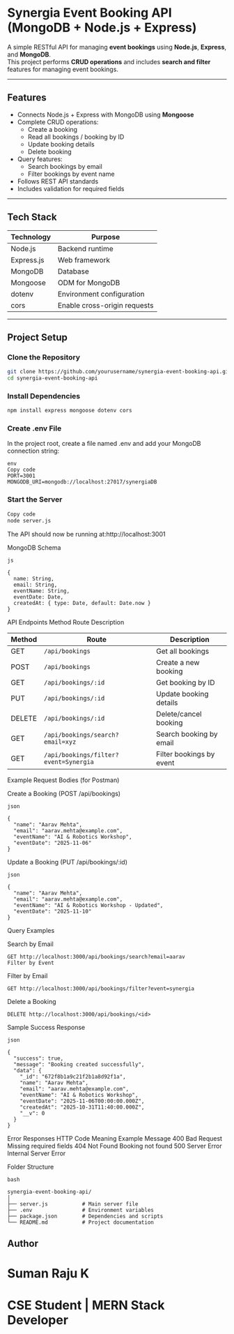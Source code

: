 # Synergia Event Booking API (MongoDB + Node.js + Express)

A simple RESTful API for managing **event bookings** using **Node.js**, **Express**, and **MongoDB**.  
This project performs **CRUD operations** and includes **search and filter** features for managing event bookings.

---

## Features

- Connects Node.js + Express with MongoDB using **Mongoose**
- Complete CRUD operations:
  - Create a booking
  - Read all bookings / booking by ID
  - Update booking details
  - Delete booking
- Query features:
  - Search bookings by email
  - Filter bookings by event name
- Follows REST API standards
- Includes validation for required fields

---

## Tech Stack

| Technology | Purpose |
|-------------|----------|
| Node.js | Backend runtime |
| Express.js | Web framework |
| MongoDB | Database |
| Mongoose | ODM for MongoDB |
| dotenv | Environment configuration |
| cors | Enable cross-origin requests |

---

## Project Setup

### Clone the Repository
```bash
git clone https://github.com/yourusername/synergia-event-booking-api.git
cd synergia-event-booking-api
```

### Install Dependencies
```bash
npm install express mongoose dotenv cors
```

### Create .env File
In the project root, create a file named .env and add your MongoDB connection string:
```
env
Copy code
PORT=3001
MONGODB_URI=mongodb://localhost:27017/synergiaDB
```

### Start the Server
```bash
Copy code
node server.js
```
The API should now be running at:http://localhost:3001

MongoDB Schema
```
js

{
  name: String,
  email: String,
  eventName: String,
  eventDate: Date,
  createdAt: { type: Date, default: Date.now }
}
```

API Endpoints
Method	Route	Description

| Method | Route                                 | Description              |
| ------ | ------------------------------------- | ------------------------ |
| GET    | `/api/bookings`                       | Get all bookings         |
| POST   | `/api/bookings`                       | Create a new booking     |
| GET    | `/api/bookings/:id`                   | Get booking by ID        |
| PUT    | `/api/bookings/:id`                   | Update booking details   |
| DELETE | `/api/bookings/:id`                   | Delete/cancel booking    |
| GET    | `/api/bookings/search?email=xyz`      | Search booking by email  |
| GET    | `/api/bookings/filter?event=Synergia` | Filter bookings by event |


Example Request Bodies (for Postman)

Create a Booking (POST /api/bookings)
```
json

{
  "name": "Aarav Mehta",
  "email": "aarav.mehta@example.com",
  "eventName": "AI & Robotics Workshop",
  "eventDate": "2025-11-06"
}
```
 
Update a Booking (PUT /api/bookings/:id)
```
json

{
  "name": "Aarav Mehta",
  "email": "aarav.mehta@example.com",
  "eventName": "AI & Robotics Workshop - Updated",
  "eventDate": "2025-11-10"
}
```

Query Examples

Search by Email
```
GET http://localhost:3000/api/bookings/search?email=aarav
Filter by Event
```

Filter by Email
```
GET http://localhost:3000/api/bookings/filter?event=synergia
```

Delete a Booking
```
DELETE http://localhost:3000/api/bookings/<id>
```

Sample Success Response
```
json

{
  "success": true,
  "message": "Booking created successfully",
  "data": {
    "_id": "672f8b1a9c21f2b1a8d92f1a",
    "name": "Aarav Mehta",
    "email": "aarav.mehta@example.com",
    "eventName": "AI & Robotics Workshop",
    "eventDate": "2025-11-06T00:00:00.000Z",
    "createdAt": "2025-10-31T11:40:00.000Z",
    "__v": 0
  }
}
```

Error Responses
HTTP Code	Meaning	Example Message
400	Bad Request	Missing required fields
404	Not Found	Booking not found
500	Server Error	Internal Server Error

Folder Structure
```
bash

synergia-event-booking-api/
│
├── server.js           # Main server file
├── .env                # Environment variables
├── package.json        # Dependencies and scripts
└── README.md           # Project documentation

```

## Author
# Suman Raju K
# CSE Student | MERN Stack Developer

